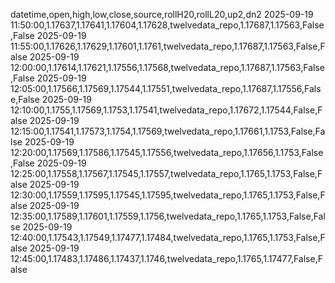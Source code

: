 datetime,open,high,low,close,source,rollH20,rollL20,up2,dn2
2025-09-19 11:50:00,1.17637,1.17641,1.17604,1.17628,twelvedata_repo,1.17687,1.17563,False,False
2025-09-19 11:55:00,1.17626,1.17629,1.17601,1.1761,twelvedata_repo,1.17687,1.17563,False,False
2025-09-19 12:00:00,1.17614,1.17621,1.17556,1.17568,twelvedata_repo,1.17687,1.17563,False,False
2025-09-19 12:05:00,1.17566,1.17569,1.17544,1.17551,twelvedata_repo,1.17687,1.17556,False,False
2025-09-19 12:10:00,1.1755,1.17569,1.1753,1.17541,twelvedata_repo,1.17672,1.17544,False,False
2025-09-19 12:15:00,1.17541,1.17573,1.1754,1.17569,twelvedata_repo,1.17661,1.1753,False,False
2025-09-19 12:20:00,1.17569,1.17586,1.17545,1.17556,twelvedata_repo,1.17656,1.1753,False,False
2025-09-19 12:25:00,1.17558,1.17567,1.17545,1.17557,twelvedata_repo,1.1765,1.1753,False,False
2025-09-19 12:30:00,1.17559,1.17595,1.17545,1.17595,twelvedata_repo,1.1765,1.1753,False,False
2025-09-19 12:35:00,1.17589,1.17601,1.17559,1.1756,twelvedata_repo,1.1765,1.1753,False,False
2025-09-19 12:40:00,1.17543,1.17549,1.17477,1.17484,twelvedata_repo,1.1765,1.1753,False,False
2025-09-19 12:45:00,1.17483,1.17486,1.17437,1.1746,twelvedata_repo,1.1765,1.17477,False,False
